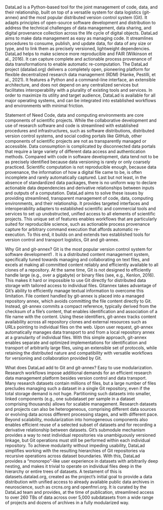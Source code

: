 DataLad is a Python-based tool for the joint management of code, data, and their relationship,
built on top of a versatile system for data logistics (git-annex) and the most popular distributed
version control system (Git). It adapts principles of open-source software development and
distribution to address the technical challenges of data management, data sharing, and digital
provenance collection across the life cycle of digital objects. DataLad aims to make data
management as easy as managing code. It streamlines procedures to consume, publish, and
update data, for data of any size or type, and to link them as precisely versioned, lightweight
dependencies. DataLad helps to make science more reproducible and FAIR (Wilkinson et al.,
2016). It can capture complete and actionable process provenance of data transformations to
enable automatic re-computation. The DataLad project (datalad.org) delivers a completely
open, pioneering platform for flexible decentralized research data management (RDM) (Hanke,
Pestilli, et al., 2021). It features a Python and a command-line interface, an extensible
architecture, and does not depend on any centralized services but facilitates interoperability
with a plurality of existing tools and services. In order to maximize its utility and target audience, DataLad is available for all major operating systems, and can be integrated into
established workflows and environments with minimal friction.


Statement of Need
Code, data and computing environments are core components of scientific projects. While
the collaborative development and use of research software and code is streamlined with established procedures and infrastructures, such as software distributions, distributed version
control systems, and social coding portals like GitHub, other components of scientific projects
are not as transparently managed or accessible. Data consumption is complicated by disconnected data portals that require a large variety of different data access and authentication
methods. Compared with code in software development, data tend not to be as precisely
identified because data versioning is rarely or only coarsely practiced. Scientific computation
is not reproducible enough, because data provenance, the information of how a digital file
came to be, is often incomplete and rarely automatically captured. Last but not least, in
the absence of standardized data packages, there is no uniform way to declare actionable
data dependencies and derivative relationships between inputs and outputs of a computation. DataLad aims to solve these issues by providing streamlined, transparent management
of code, data, computing environments, and their relationship. It provides targeted interfaces
and interoperability adapters to established scientific and commercial tools and services to
set up unobstructed, unified access to all elements of scientific projects. This unique set of
features enables workflows that are particularly suited for reproducible science, such as actionable process provenance capture for arbitrary command execution that affords automatic
re-execution. To this end, it builds on and extends two established tools for version control
and transport logistics, Git and git-annex.


Why Git and git-annex?
Git is the most popular version control system for software development1
. It is a distributed
content management system, specifically tuned towards managing and collaborating on text
files, and excels at making all committed content reliably and efficiently available to all clones
of a repository. At the same time, Git is not designed to efficiently handle large (e.g., over
a gigabyte) or binary files (see, e.g., Kenlon, 2016). This makes it hard or impossible to
use Git directly for distributed data storage with tailored access to individual files. Gitannex takes advantage of Git’s ability to efficiently manage textual information to overcome
this limitation. File content handled by git-annex is placed into a managed repository annex,
which avoids committing the file content directly to Git. Instead, git-annex commits a compact
reference, typically derived from the checksum of a file’s content, that enables identification
and association of a file name with the content. Using these identifiers, git-annex tracks
content availability across all repository clones and external resources such as URLs pointing
to individual files on the web. Upon user request, git-annex automatically manages data
transport to and from a local repository annex at a granularity of individual files. With this
simple approach, git-annex enables separate and optimized implementations for identification
and transport of arbitrarily large files, using an extensible set of protocols, while retaining the
distributed nature and compatibility with versatile workflows for versioning and collaboration
provided by Git.


What does DataLad add to Git and git-annex?
Easy to use modularization. Research workflows impose additional demands for an efficient research data management platform besides version control and data transport. Many
research datasets contain millions of files, but a large number of files precludes managing
such a dataset in a single Git repository, even if the total storage demand is not huge. Partitioning such datasets into smaller, linked components (e.g., one subdataset per sample in
a dataset comprising thousands) allows for scalable management. Research datasets and
projects can also be heterogeneous, comprising different data sources or evolving data across
different processing stages, and with different pace. Beyond scalability, modularization into
homogeneous components also enables efficient reuse of a selected subset of datasets and for
recording a derivative relationship between datasets. Git’s submodule mechanism provides a
way to nest individual repositories via unambiguously versioned linkage, but Git operations
must still be performed within each individual repository. To achieve modularity without impeding usability, DataLad simplifies working with the resulting hierarchies of Git repositories
via recursive operations across dataset boundaries. With this, DataLad provides a “monorepo”-like user experience in datasets with arbitrarily deep nesting, and makes it trivial to
operate on individual files deep in the hierarchy or entire trees of datasets. A testament of
this is datasets.datalad.org, created as the project’s initial goal to provide a data distribution
with unified access to already available public data archives in neuroscience, such as crcns.org
and openfmri.org. It is curated by the DataLad team and provides, at the time of publication,
streamlined access to over 260 TBs of data across over 5,000 subdatasets from a wide range
of projects and dozens of archives in a fully modularized way.